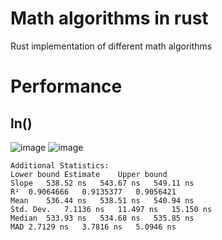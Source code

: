 # Math algorithms in rust
Rust implementation of different math algorithms

# Performance
## ln()
![image](https://user-images.githubusercontent.com/20506/184529705-df6121f2-b6ae-4318-8f7c-ffb81af04956.png)
![image](https://user-images.githubusercontent.com/20506/184529716-1669ebc2-03c8-499a-ae8e-af58c2bdc7d0.png)
```
Additional Statistics:
Lower bound	Estimate	Upper bound
Slope	538.52 ns	543.67 ns	549.11 ns
R²	0.9064666	0.9135377	0.9056421
Mean	536.44 ns	538.51 ns	540.94 ns
Std. Dev.	7.1136 ns	11.497 ns	15.150 ns
Median	533.93 ns	534.68 ns	535.85 ns
MAD	2.7129 ns	3.7816 ns	5.0946 ns
```
